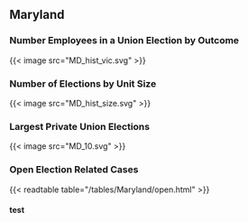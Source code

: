 ##  Maryland

### Number Employees in a Union Election by Outcome
{{< image src="MD_hist_vic.svg" >}}

### Number of Elections by Unit Size
{{< image src="MD_hist_size.svg" >}}

### Largest Private Union Elections
{{< image src="MD_10.svg" >}}

### Open Election Related Cases
{{< readtable table="/tables/Maryland/open.html" >}}

#### test
